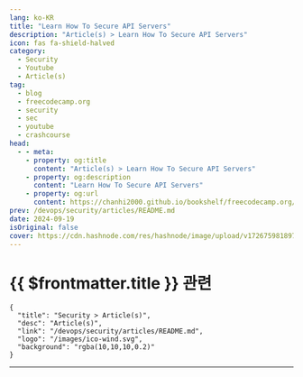```yaml
---
lang: ko-KR
title: "Learn How To Secure API Servers"
description: "Article(s) > Learn How To Secure API Servers"
icon: fas fa-shield-halved
category: 
  - Security
  - Youtube
  - Article(s)
tag: 
  - blog
  - freecodecamp.org
  - security
  - sec
  - youtube
  - crashcourse
head:
  - - meta:
    - property: og:title
      content: "Article(s) > Learn How To Secure API Servers"
    - property: og:description
      content: "Learn How To Secure API Servers"
    - property: og:url
      content: https://chanhi2000.github.io/bookshelf/freecodecamp.org/learn-how-to-secure-api-servers.html
prev: /devops/security/articles/README.md
date: 2024-09-19
isOriginal: false
cover: https://cdn.hashnode.com/res/hashnode/image/upload/v1726759818974/98a0ec72-f561-4b36-9bbe-aaceb22026c0.png
---
```


# {{ $frontmatter.title }} 관련

```component VPCard
{
  "title": "Security > Article(s)",
  "desc": "Article(s)",
  "link": "/devops/security/articles/README.md",
  "logo": "/images/ico-wind.svg",
  "background": "rgba(10,10,10,0.2)"
}
```

---

<SiteInfo
  name="Learn How To Secure API Servers"
  desc="APIs (Application Programming Interfaces) play an important role in enabling communication between different software systems. However, with great power comes great responsibility, and securing these APIs is necessary to protect sensitive data and ma..."
  url="https://freecodecamp.org/news/learn-how-to-secure-api-servers/"
  logo="https://cdn.freecodecamp.org/universal/favicons/favicon.ico"
  preview="https://cdn.hashnode.com/res/hashnode/image/upload/v1726759818974/98a0ec72-f561-4b36-9bbe-aaceb22026c0.png"/>

<!-- TODO: 작성-->

<!-- 
<p>APIs (Application Programming Interfaces) play an important role in enabling communication between different software systems. However, with great power comes great responsibility, and securing these APIs is necessary to protect sensitive data and maintain the integrity of your applications.</p>
<p>We just published a course on the freeCodeCamp.org YouTube channel that is designed to equip developers with essential knowledge and practical skills to protect API servers from various threats and vulnerabilities.</p>
<h3 id="heading-course-overview">Course Overview</h3>
<p>This comprehensive course covers key concepts and best practices for keeping your API servers secure. From understanding cross-origin resource sharing to implementing rate limiting, you'll learn how to defend against common attack vectors and build robust, secure API infrastructures.</p>
<p>The course is divided into six main topics, each addressing a critical aspect of API security:</p>
<ol>
<li><p><strong>Cross Origin Resource Sharing (CORS)</strong></p>
<ul>
<li><p>Understand the importance of CORS in preventing unauthorized API access</p>
</li>
<li><p>Learn how to implement CORS policies effectively</p>
</li>
</ul>
</li>
<li><p><strong>Error Disclosure</strong></p>
<ul>
<li><p>Master the art of proper error handling</p>
</li>
<li><p>Discover techniques to prevent leaking sensitive information through error messages</p>
</li>
</ul>
</li>
<li><p><strong>Information Leak Prevention</strong></p>
<ul>
<li><p>Identify common sources of information leaks in API servers</p>
</li>
<li><p>Implement strategies to minimize unintended data exposure</p>
</li>
</ul>
</li>
<li><p><strong>Secure Cookie Management</strong></p>
<ul>
<li><p>Learn the risks associated with insecure cookies</p>
</li>
<li><p>Explore best practices for implementing secure cookie policies</p>
</li>
</ul>
</li>
<li><p><strong>Path Traversal Protection</strong></p>
<ul>
<li><p>Understand the dangers of path traversal attacks</p>
</li>
<li><p>Implement safeguards to prevent unauthorized access to sensitive files</p>
</li>
</ul>
</li>
<li><p><strong>Rate Limiting</strong></p>
<ul>
<li><p>Discover the importance of rate limiting in preventing DDoS attacks</p>
</li>
<li><p>Learn how to implement effective rate limiting strategies</p>
</li>
</ul>
</li>
</ol>
<p>This course is taught by Anthony Aragues, the Head of APIsec Labs. With over 20 years of experience in the security industry, Anthony brings a wealth of knowledge from many perspectives. He offers a well-rounded approach to API security.</p>
<p>Here are some reasons to take this course:</p>
<ul>
<li><p><strong>Comprehensive Coverage</strong>: Gain a thorough understanding of critical API security concepts</p>
</li>
<li><p><strong>Practical Skills</strong>: Learn techniques you can immediately apply to your own projects</p>
</li>
<li><p><strong>Expert Instruction</strong>: Benefit from the knowledge of a seasoned security professional</p>
</li>
<li><p><strong>Free and Accessible</strong>: Available on freeCodeCamp's YouTube channel at no cost</p>
</li>
</ul>
<h3 id="heading-ready-to-secure-your-apis">Ready to Secure Your APIs?</h3>
<p>Don't miss this opportunity to enhance your API security skills and protect your applications from potential threats. Head over to <a target="_blank" href="https://youtu.be/2-DmxENygRc">the freeCodeCamp YouTube channel</a> and start your journey towards becoming an API security expert (1-hour watch).</p>
<div class="embed-wrapper">
        <iframe width="560" height="315" src="https://www.youtube.com/embed/2-DmxENygRc" style="aspect-ratio: 16 / 9; width: 100%; height: auto;" title="YouTube video player" allow="accelerometer; autoplay; clipboard-write; encrypted-media; gyroscope; picture-in-picture; web-share" referrerpolicy="strict-origin-when-cross-origin" allowfullscreen="" loading="lazy"></iframe></div>
-->

